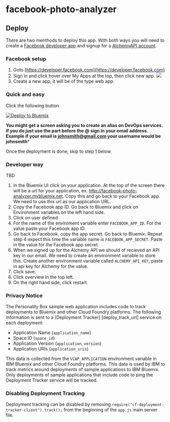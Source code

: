 # facebook-photo-analyzer

## Deploy

There are two menthods to deploy this app.  With both ways you will need to create a [Facebook developer app](https://developer.facebook.com) and signup for a [AlchemyAPI account](http://www.alchemyapi.com/api/register.html).

### Facebook setup

1. Goto [https://developer.facebook.com](https://developer.facebook.com)
2. Sign in and click hover over My Apps at the top, then click new app.
![][newAppImage]
3. Create a new app, it will be of the type web app.

### Quick and easy

Click the following button

[![Deploy to Bluemix](https://bluemix.net/deploy/button.png)](https://bluemix.net/deploy)

**You might get a screen asking you to create an alias on DevOps services.  If you do just use the part before the @ sign in your email address.  Example if your email is johnsmith@gmail.com your username would be johnsmith***

Once the deployment is done, skip to step 1 below.

### Developer way
TBD

1.  In the Bluemix UI click on your application.  At the top of the screen there will be a url for your application, ex. http://facebook-photo-analyzer.mybluemix.net.  Copy this and go back to your Facebook app.  We need to use this url as our application URL.
2. Copy the Facebook app ID.  Go back to Bluemix and click on Environment variables on the left hand side.
3. Click on user defined
4. For the name of the enviroment variable enter `FACEBOOK_APP_ID`.  For the value paste your Facebook app ID.
5.  Go back to Facebook, copy the app secret.  Go back to Bluemix.  Repeat step 4 expect this time the variable name is `FACEBOOK_APP_SECRET`.  Paste in the value for the Facebook app secret.
6.  When we signed up for the Alchemy API we should of recieved an API key in our email.  We need to create an environment variable to store this.  Create another environment variable called `ALCHEMY_API_KEY`, paste in api key for Alchemy for the value.
7. Click save.
8. Click overview in the top left.
9. On the right hand side, click restart.

### Privacy Notice

The Personality Box sample web application includes code to track deployments to Bluemix and other Cloud Foundry platforms. The following information is sent to a [Deployment Tracker] [deploy_track_url] service on each deployment:

* Application Name (`application_name`)
* Space ID (`space_id`)
* Application Version (`application_version`)
* Application URIs (`application_uris`)

This data is collected from the `VCAP_APPLICATION` environment variable in IBM Bluemix and other Cloud Foundry platforms. This data is used by IBM to track metrics around deployments of sample applications to IBM Bluemix. Only deployments of sample applications that include code to ping the Deployment Tracker service will be tracked.

### Disabling Deployment Tracking

Deployment tracking can be disabled by removing `require("cf-deployment-tracker-client").track();` from the beginning of the `app.js` main server file.


[newAppImage]: githubContent/addNewApp.png?raw=true

